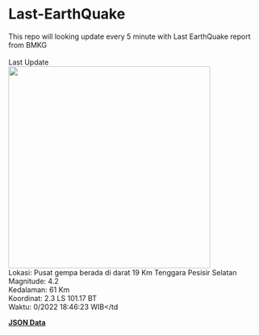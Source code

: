 # Last-EarthQuake
This repo will looking update every 5 minute with Last EarthQuake report from BMKG
<br>
<br>
Last Update
<br>
<img src="https://ews.bmkg.go.id/TEWS/data/20221031184623.mmi.jpg" width="400"/>
<br>
Lokasi: Pusat gempa berada di darat 19 Km Tenggara Pesisir Selatan <br>
Magnitude: 4.2 <br>
Kedalaman: 61 Km <br>
Koordinat: 2.3 LS 101.17 BT <br>
Waktu: 0/2022 18:46:23 WIB</td <br>

<a href="./data/data.json">**JSON Data**</a>
